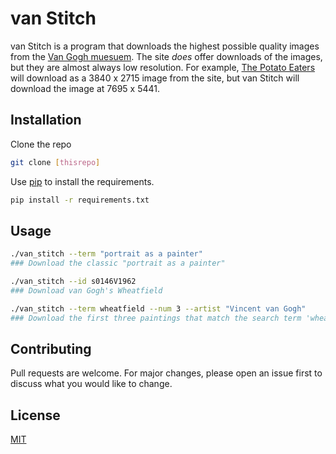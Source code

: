 # van Stitch

van Stitch is a program that downloads the highest possible quality images from the [Van Gogh muesuem](https://www.vangoghmuseum.nl/en). The site *does* offer downloads of the images, but they are almost always low resolution. For example, [The Potato Eaters](https://www.vangoghmuseum.nl/en/collection/s0005V1962?v=1) will download as a 3840 x 2715 image from the site, but van Stitch will download the image at 7695 x 5441. 

## Installation
Clone the repo

```bash
git clone [thisrepo]
```

Use [pip](https://pip.pypa.io/en/stable/) to install the requirements.

```bash
pip install -r requirements.txt
```

## Usage

```bash
./van_stitch --term "portrait as a painter"
### Download the classic "portrait as a painter"

./van_stitch --id s0146V1962
### Download van Gogh's Wheatfield

./van_stitch --term wheatfield --num 3 --artist "Vincent van Gogh"
### Download the first three paintings that match the search term 'wheatfield', that are also by artist van Gogh
```

## Contributing
Pull requests are welcome. For major changes, please open an issue first to discuss what you would like to change.

## License
[MIT](https://choosealicense.com/licenses/mit/)
